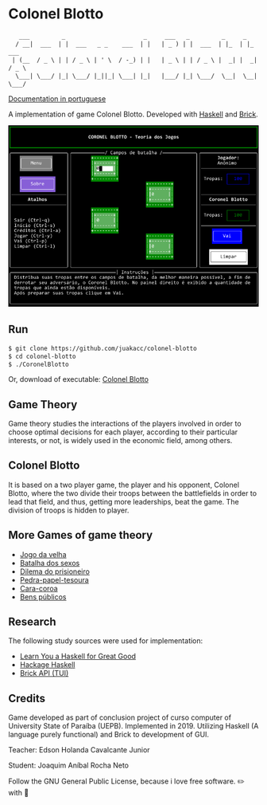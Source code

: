 # Colonel Blotto

```
   ___         _                      _     ___   _         _     _         
  / __|  ___  | |  ___   _ _    ___  | |   | _ ) | |  ___  | |_  | |_   ___
 | (__  / _ \ | | / _ \ | ' \  / -_) | |   | _ \ | | / _ \ |  _| |  _| / _ \
  \___| \___/ |_| \___/ |_||_| \___| |_|   |___/ |_| \___/  \__|  \__| \___/
```

[Documentation in portuguese](https://github.com/juakacc/colonel-blotto/blob/master/docs/guide.rst)

A implementation of game Colonel Blotto. Developed with [Haskell](https://www.haskell.org/) and [Brick](https://github.com/jtdaugherty/brick).

![Tela do jogo](./docs/screen.png)

## Run

```
$ git clone https://github.com/juakacc/colonel-blotto
$ cd colonel-blotto
$ ./CoronelBlotto
```
Or, download of executable: [Colonel Blotto](https://github.com/juakacc/colonel-blotto/releases/download/v1.1.0/CoronelBlotto)

## Game Theory

Game theory studies the interactions of the players involved in order to choose optimal decisions for each player, according to their particular interests, or not, is widely used in the economic field, among others.

## Colonel Blotto

It is based on a two player game, the player and his opponent, Colonel Blotto, where the two divide their troops between the battlefields in order to lead that field, and thus, getting more leaderships, beat the game. The division of troops is hidden to player.

## More Games of game theory

- [Jogo da velha](https://is.gd/6TUze4)
- [Batalha dos sexos](https://is.gd/p85Wjz)
- [Dilema do prisioneiro](https://is.gd/JOjWO3)
- [Pedra-papel-tesoura](https://is.gd/whZDIV)
- [Cara-coroa](https://is.gd/XiwR6g)
- [Bens públicos](https://is.gd/8a58BE)

## Research

The following study sources were used for implementation:
- [Learn You a Haskell for Great Good](http://learnyouahaskell.com/)
- [Hackage Haskell](https://hackage.haskell.org)
- [Brick API (TUI)](https://github.com/jtdaugherty/brick)

## Credits

Game developed as part of conclusion project of curso computer of University State of Paraíba (UEPB). Implemented in 2019. Utilizing Haskell (A language purely functional) and Brick to development of GUI.

Teacher: Edson Holanda Cavalcante Junior

Student: Joaquim Aníbal Rocha Neto

Follow the GNU General Public License, because i love free software.
:pencil2: with :yellow_heart:
